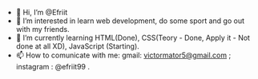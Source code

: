 - 👋 Hi, I’m @Efriit
- 👀 I’m interested in learn web development, do some sport and go out with my friends.
- 🌱 I’m currently learning HTML(Done), CSS(Teory - Done, Apply it - Not done at all XD), JavaScript (Starting).
- 📫 How to comunicate with me: gmail: victormator5@gmail.com ; instagram : @efriit99 .


